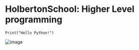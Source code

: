 # HolbertonSchool: Higher Level programming

```Print("Hello Python!")```

![image](https://github.com/user-attachments/assets/0f81c850-3d13-4dc3-b160-76f661055122)
